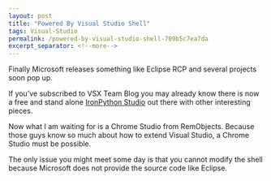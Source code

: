 ```yaml
---
layout: post
title: "Powered By Visual Studio Shell"
tags: Visual-Studio
permalink: /powered-by-visual-studio-shell-709b5c7ea7da
excerpt_separator: <!--more-->
---
```

Finally Microsoft releases something like Eclipse RCP and several projects soon pop up.

If you’ve subscribed to VSX Team Blog you may already know there is now a free and stand alone [IronPython Studio](http://www.codeplex.com/IronPythonStudio) out there with other interesting pieces.
<!--more-->

Now what I am waiting for is a Chrome Studio from RemObjects. Because those guys know so much about how to extend Visual Studio, a Chrome Studio must be possible.

The only issue you might meet some day is that you cannot modify the shell because Microsoft does not provide the source code like Eclipse.
